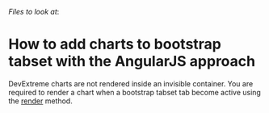 <!-- default file list -->
*Files to look at*:

<!-- default file list end -->
# How to add charts to bootstrap tabset with the AngularJS approach


<p>DevExtreme charts are not rendered inside an invisible container. You are required to render a chart when a bootstrap tabset tab become active using the <a href="http://js.devexpress.com/Documentation/ApiReference/Data_Visualization_Widgets/dxChart/Methods/?version=14_2#renderrenderOptions">render</a> method.</p>

<br/>


